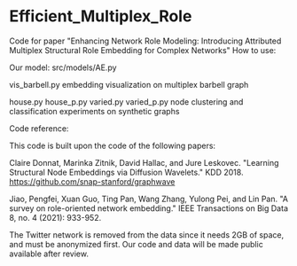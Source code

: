 # Efficient_Multiplex_Role
Code for paper "Enhancing Network Role Modeling: Introducing Attributed Multiplex Structural Role Embedding for Complex Networks"
How to use:

Our model: src/models/AE.py

vis_barbell.py     embedding visualization on multiplex barbell graph

house.py 
house_p.py
varied.py
varied_p.py        node clustering and classification experiments on synthetic graphs 



Code reference:

This code is built upon the code of the following papers:

Claire Donnat, Marinka Zitnik, David Hallac, and Jure Leskovec. "Learning Structural Node Embeddings via Diffusion Wavelets." KDD 2018. https://github.com/snap-stanford/graphwave

Jiao, Pengfei, Xuan Guo, Ting Pan, Wang Zhang, Yulong Pei, and Lin Pan. "A survey on role-oriented network embedding." IEEE Transactions on Big Data 8, no. 4 (2021): 933-952.


The Twitter network is removed from the data since it needs 2GB of space, and must be anonymized first. Our code and data will be made public available after review.
